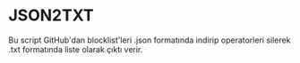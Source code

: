 # JSON2TXT
Bu script GitHub'dan blocklist'leri .json formatında indirip operatorleri silerek .txt formatında liste olarak çıktı verir.
